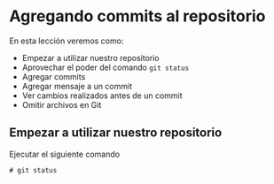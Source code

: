 # Agregando commits al repositorio

En esta lección veremos como:

 - Empezar a utilizar nuestro repositorio
 - Aprovechar el poder del comando `git status`
 - Agregar commits
 - Agregar mensaje a un commit
 - Ver cambios realizados antes de un commit
 - Omitir archivos en Git

## Empezar a utilizar nuestro repositorio

Ejecutar el siguiente comando

    # git status
<!--stackedit_data:
eyJoaXN0b3J5IjpbLTUwMDc3OTc0Nyw1NzM1MDQxMTYsODQ0MT
M3MDk5LDc1OTI5OTA3MSw1MTQ3MDUzNTNdfQ==
-->